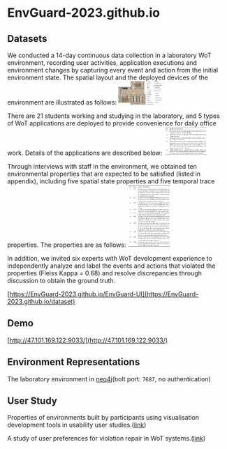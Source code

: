 # EnvGuard-2023.github.io


## Datasets

We conducted a 14-day continuous data collection in a laboratory WoT environment, recording user activities, application executions and environment changes by capturing every event and action from the initial environment state. The spatial layout and the deployed devices of the environment are illustrated as follows:
<img src="https://github.com/EnvGuard-2023/EnvGuard-2023.github.io/blob/master/images/layout.png" width="100px">
<!-- ![layout](https://github.com/EnvGuard-2023/EnvGuard-2023.github.io/blob/master/images/layout.png) -->

There are 21 students working and studying in the laboratory, and 5 types of WoT applications are deployed to provide convenience for daily office work. Details of the applications are described below:
<img src="https://github.com/EnvGuard-2023/EnvGuard-2023.github.io/blob/master/images/application.png" width="100px">
<!-- ![application](https://github.com/EnvGuard-2023/EnvGuard-2023.github.io/blob/master/images/application.png) -->

Through interviews with staff in the environment, we obtained ten environmental properties that are expected to be satisfied (listed in appendix), including five spatial state properties and five temporal trace properties. The properties are as follows:
<img src="https://github.com/EnvGuard-2023/EnvGuard-2023.github.io/blob/master/images/propertys.png" width="100px">
<!-- ![propertys](https://github.com/EnvGuard-2023/EnvGuard-2023.github.io/blob/master/images/propertys.png) -->

In addition, we invited six experts with WoT development experience to independently analyze and label the events and actions that violated the properties (Fleiss Kappa = 0.68) and resolve discrepancies through discussion to obtain the ground truth.

[https://EnvGuard-2023.github.io/EnvGuard-UI](https://EnvGuard-2023.github.io/dataset)

## Demo
[http://47.101.169.122:9033/](http://47.101.169.122:9033/)

## Environment Representations

The laboratory environment in [neo4j](http://1.117.166.48:7474/browser/)(bolt port: `7687`, no authentication)

## User Study

Properties of environments built by participants using visualisation development tools in usability user studies.([link](https://github.com/EnvGuard-2023/EnvGuard-2023.github.io/blob/master/user-study/user_study.json))

A study of user preferences for violation repair in WoT systems.([link](https://github.com/EnvGuard-2023/EnvGuard-2023.github.io/blob/master/user-study/survey.docx))
